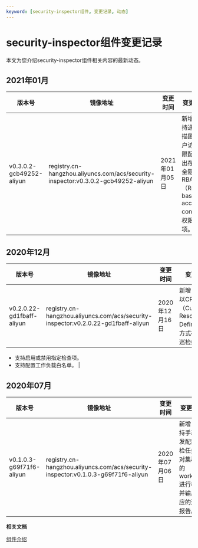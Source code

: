 ```yaml
---
keyword: [security-inspector组件, 变更记录, 动态]
---
```


# security-inspector组件变更记录

本文为您介绍security-inspector组件相关内容的最新动态。

## 2021年01月

|版本号|镜像地址|变更时间|变更内容|
|---|----|----|----|
|v0.3.0.2-gcb49252-aliyun|registry.cn-hangzhou.aliyuncs.com/acs/security-inspector:v0.3.0.2-gcb49252-aliyun|2021年01月05日|新增：支持通过扫描匿名用户访问权限配置找出存在安全隐患的RBAC（Role-based access control）权限配置项。|

## 2020年12月

|版本号|镜像地址|变更时间|变更内容|
|---|----|----|----|
|v0.2.0.22-gd1fbaff-aliyun|registry.cn-hangzhou.aliyuncs.com/acs/security-inspector:v0.2.0.22-gd1fbaff-aliyun|2020年12月16日|新增：-   支持以CRD（Custom Resource Definitions）方式存储最新巡检结果。
-   支持启用或禁用指定检查项。
-   支持配置工作负载白名单。 |

## 2020年07月

|版本号|镜像地址|变更时间|变更内容|
|---|----|----|----|
|v0.1.0.3-g69f71f6-aliyun|registry.cn-hangzhou.aliyuncs.com/acs/security-inspector:v0.1.0.3-g69f71f6-aliyun|2020年07月06日|新增：支持手动触发配置巡检任务，对集群中的workload进行检查并输出相应的巡检报告。|

**相关文档**  


[组件介绍](/cn.zh-CN/新功能发布记录/组件介绍与变更记录/security-inspector/组件介绍.md)

